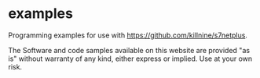 # examples
Programming examples for use with https://github.com/killnine/s7netplus.

The Software and code samples available on this website are provided "as is" without warranty of any kind, either express or implied. Use at your own risk.
